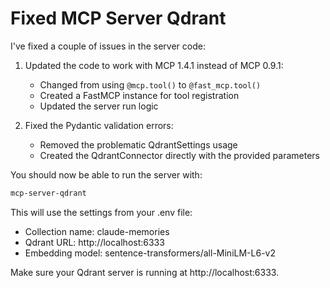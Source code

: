 # Fixed MCP Server Qdrant

I've fixed a couple of issues in the server code:

1. Updated the code to work with MCP 1.4.1 instead of MCP 0.9.1:
   - Changed from using `@mcp.tool()` to `@fast_mcp.tool()`
   - Created a FastMCP instance for tool registration
   - Updated the server run logic

2. Fixed the Pydantic validation errors:
   - Removed the problematic QdrantSettings usage
   - Created the QdrantConnector directly with the provided parameters

You should now be able to run the server with:

```bash
mcp-server-qdrant
```

This will use the settings from your .env file:
- Collection name: claude-memories
- Qdrant URL: http://localhost:6333
- Embedding model: sentence-transformers/all-MiniLM-L6-v2

Make sure your Qdrant server is running at http://localhost:6333.
